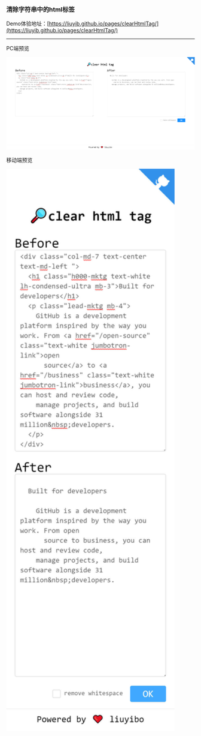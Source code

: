 ### 清除字符串中的html标签

Demo体验地址：[https://liuyib.github.io/pages/clearHtmlTag/](https://liuyib.github.io/pages/clearHtmlTag/)

---

PC端预览

![](./imgs/pc_show.png)

移动端预览

<img src="./imgs/mobile_show.jpg"  width="450" height="1500">